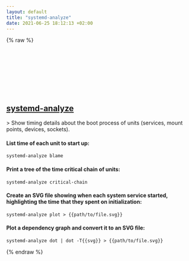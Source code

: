 ```yaml
---
layout: default
title: "systemd-analyze"
date: 2021-06-25 18:12:13 +02:00
---
```

{% raw %}
<h2 id="systemd-analyze">
  <a href="/en/linux/systemd-analyze.html">systemd-analyze</a> <a href="#systemd-analyze"><svg class="icon">
    <use href="/assets/images/unicode_sprite.svg#link" />
  </svg></a>
</h2>
> Show timing details about the boot process of units (services, mount points, devices, sockets).

#### List time of each unit to start up:
```shell
systemd-analyze blame
```
#### Print a tree of the time critical chain of units:
```shell
systemd-analyze critical-chain
```
#### Create an SVG file showing when each system service started, highlighting the time that they spent on initialization:
```shell
systemd-analyze plot > {{path/to/file.svg}}
```
#### Plot a dependency graph and convert it to an SVG file:
```shell
systemd-analyze dot | dot -T{{svg}} > {{path/to/file.svg}}
```
{% endraw %}